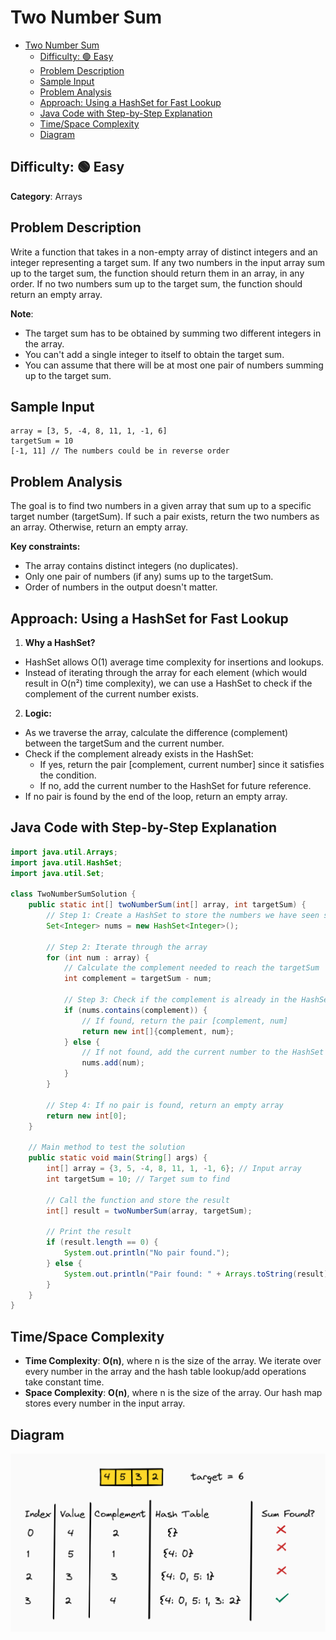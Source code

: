 # Two Number Sum

<!-- TOC -->
* [Two Number Sum](#two-number-sum)
  * [Difficulty: 🟢 Easy](#difficulty--easy)
  * [Problem Description](#problem-description)
  * [Sample Input](#sample-input)
  * [Problem Analysis](#problem-analysis)
  * [Approach: Using a HashSet for Fast Lookup](#approach-using-a-hashset-for-fast-lookup)
  * [Java Code with Step-by-Step Explanation](#java-code-with-step-by-step-explanation)
  * [Time/Space Complexity](#timespace-complexity)
  * [Diagram](#diagram)
<!-- TOC -->

## Difficulty: 🟢 Easy

**Category**: Arrays

## Problem Description

Write a function that takes in a non-empty array of distinct integers and an integer representing a target sum. If any
two numbers in the input array sum up to the target sum, the function should return them in an array, in any order. If
no two numbers sum up to the target sum, the function should return an empty array.

**Note**:

- The target sum has to be obtained by summing two different integers in the array.
- You can't add a single integer to itself to obtain the target sum.
- You can assume that there will be at most one pair of numbers summing up to the target sum.

## Sample Input

```plaintext
array = [3, 5, -4, 8, 11, 1, -1, 6]
targetSum = 10
[-1, 11] // The numbers could be in reverse order
```

## Problem Analysis

The goal is to find two numbers in a given array that sum up to a specific target number (targetSum). If such a pair
exists, return the two numbers as an array. Otherwise, return an empty array.

**Key constraints:**

- The array contains distinct integers (no duplicates).
- Only one pair of numbers (if any) sums up to the targetSum.
- Order of numbers in the output doesn't matter.

## Approach: Using a HashSet for Fast Lookup

1. **Why a HashSet?**

- HashSet allows O(1) average time complexity for insertions and lookups.
- Instead of iterating through the array for each element (which would result in O(n²) time complexity), we can use a
  HashSet to check if the complement of the current number exists.

2. **Logic:**

- As we traverse the array, calculate the difference (complement) between the targetSum and the current number.
- Check if the complement already exists in the HashSet:
    - If yes, return the pair [complement, current number] since it satisfies the condition.
    - If no, add the current number to the HashSet for future reference.
- If no pair is found by the end of the loop, return an empty array.

## Java Code with Step-by-Step Explanation

```java
import java.util.Arrays;
import java.util.HashSet;
import java.util.Set;

class TwoNumberSumSolution {
    public static int[] twoNumberSum(int[] array, int targetSum) {
        // Step 1: Create a HashSet to store the numbers we have seen so far
        Set<Integer> nums = new HashSet<Integer>();

        // Step 2: Iterate through the array
        for (int num : array) {
            // Calculate the complement needed to reach the targetSum
            int complement = targetSum - num;

            // Step 3: Check if the complement is already in the HashSet
            if (nums.contains(complement)) {
                // If found, return the pair [complement, num]
                return new int[]{complement, num};
            } else {
                // If not found, add the current number to the HashSet
                nums.add(num);
            }
        }

        // Step 4: If no pair is found, return an empty array
        return new int[0];
    }

    // Main method to test the solution
    public static void main(String[] args) {
        int[] array = {3, 5, -4, 8, 11, 1, -1, 6}; // Input array
        int targetSum = 10; // Target sum to find

        // Call the function and store the result
        int[] result = twoNumberSum(array, targetSum);

        // Print the result
        if (result.length == 0) {
            System.out.println("No pair found.");
        } else {
            System.out.println("Pair found: " + Arrays.toString(result));
        }
    }
}

```

## Time/Space Complexity

- **Time Complexity**: **O(n)**, where n is the size of the array. We iterate over every number in the array and the
  hash table lookup/add operations take constant time.
- **Space Complexity**: **O(n)**, where n is the size of the array. Our hash map stores every number in the input array.

## Diagram

![img](TwoNumberSumSolution.png)